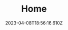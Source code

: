 ---
title: Home
description: The homepage.
published: true
date: 2023-04-08T18:56:16.610Z
tags: tutorial, clothing
editor: markdown
dateCreated: 2023-04-08T18:47:05.752Z
---